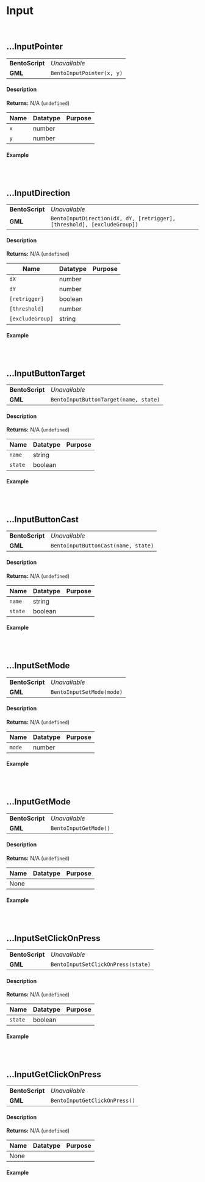 # Input

&nbsp;

## …InputPointer

<table>
    <tr>
		<td><b>BentoScript</b></td>
		<td><i>Unavailable</i></td>
    </tr>
    <tr>
		<td><b>GML</b></td>
		<td><code>BentoInputPointer(x, y)</code></td>
    </tr>
</table>

<!-- tabs:start -->

#### **Description**

**Returns:** N/A (`undefined`)

|Name|Datatype|Purpose                                                     |
|----|--------|------------------------------------------------------------|
|`x` |number  |                                                            |
|`y` |number  |                                                            |

#### **Example**

```gml

```

<!-- tabs:end -->

&nbsp;

## …InputDirection

<table>
    <tr>
		<td><b>BentoScript</b></td>
		<td><i>Unavailable</i></td>
    </tr>
    <tr>
		<td><b>GML</b></td>
		<td><code>BentoInputDirection(dX, dY, [retrigger], [threshold], [excludeGroup])</code></td>
    </tr>
</table>

<!-- tabs:start -->

#### **Description**

**Returns:** N/A (`undefined`)

|Name            |Datatype|Purpose                                                     |
|----------------|--------|------------------------------------------------------------|
|`dX`            |number  |                                                            |
|`dY`            |number  |                                                            |
|`[retrigger]`   |boolean |                                                            |
|`[threshold]`   |number  |                                                            |
|`[excludeGroup]`|string  |                                                            |

#### **Example**

```gml

```

<!-- tabs:end -->

&nbsp;

## …InputButtonTarget

<table>
    <tr>
		<td><b>BentoScript</b></td>
		<td><i>Unavailable</i></td>
    </tr>
    <tr>
		<td><b>GML</b></td>
		<td><code>BentoInputButtonTarget(name, state)</code></td>
    </tr>
</table>

<!-- tabs:start -->

#### **Description**

**Returns:** N/A (`undefined`)

|Name   |Datatype|Purpose                                                     |
|-------|--------|------------------------------------------------------------|
|`name` |string  |                                                            |
|`state`|boolean |                                                            |

#### **Example**

```gml

```

<!-- tabs:end -->

&nbsp;

## …InputButtonCast

<table>
    <tr>
		<td><b>BentoScript</b></td>
		<td><i>Unavailable</i></td>
    </tr>
    <tr>
		<td><b>GML</b></td>
		<td><code>BentoInputButtonCast(name, state)</code></td>
    </tr>
</table>

<!-- tabs:start -->

#### **Description**

**Returns:** N/A (`undefined`)

|Name   |Datatype|Purpose                                                     |
|-------|--------|------------------------------------------------------------|
|`name` |string  |                                                            |
|`state`|boolean |                                                            |

#### **Example**

```gml

```

<!-- tabs:end -->

&nbsp;

## …InputSetMode

<table>
    <tr>
		<td><b>BentoScript</b></td>
		<td><i>Unavailable</i></td>
    </tr>
    <tr>
		<td><b>GML</b></td>
		<td><code>BentoInputSetMode(mode)</code></td>
    </tr>
</table>

<!-- tabs:start -->

#### **Description**

**Returns:** N/A (`undefined`)

|Name  |Datatype|Purpose                                                     |
|------|--------|------------------------------------------------------------|
|`mode`|number  |                                                            |

#### **Example**

```gml

```

<!-- tabs:end -->

&nbsp;

## …InputGetMode

<table>
    <tr>
		<td><b>BentoScript</b></td>
		<td><i>Unavailable</i></td>
    </tr>
    <tr>
		<td><b>GML</b></td>
		<td><code>BentoInputGetMode()</code></td>
    </tr>
</table>

<!-- tabs:start -->

#### **Description**

**Returns:** N/A (`undefined`)

|Name|Datatype|Purpose|
|----|--------|-------|
|None|        |       |

#### **Example**

```gml

```

<!-- tabs:end -->

&nbsp;

## …InputSetClickOnPress

<table>
    <tr>
		<td><b>BentoScript</b></td>
		<td><i>Unavailable</i></td>
    </tr>
    <tr>
		<td><b>GML</b></td>
		<td><code>BentoInputSetClickOnPress(state)</code></td>
    </tr>
</table>

<!-- tabs:start -->

#### **Description**

**Returns:** N/A (`undefined`)

|Name   |Datatype|Purpose                                                     |
|-------|--------|------------------------------------------------------------|
|`state`|boolean |                                                            |

#### **Example**

```gml

```

<!-- tabs:end -->

&nbsp;

## …InputGetClickOnPress

<table>
    <tr>
		<td><b>BentoScript</b></td>
		<td><i>Unavailable</i></td>
    </tr>
    <tr>
		<td><b>GML</b></td>
		<td><code>BentoInputGetClickOnPress()</code></td>
    </tr>
</table>

<!-- tabs:start -->

#### **Description**

**Returns:** N/A (`undefined`)

|Name|Datatype|Purpose|
|----|--------|-------|
|None|        |       |

#### **Example**

```gml

```

<!-- tabs:end -->
